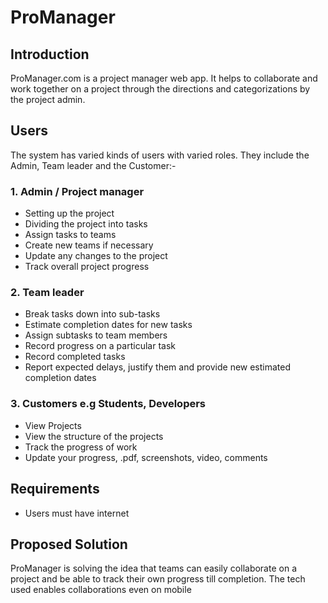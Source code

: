 # ProManager
## Introduction
ProManager.com is a project manager web app. It helps to collaborate and work together on a project 
through the directions and categorizations by the project admin. 

## Users
The system has varied kinds of users with varied roles. They include the Admin, Team leader and the Customer:-
### 1. Admin / Project manager
- Setting up the project
- Dividing the project into tasks
- Assign tasks to teams
- Create new teams if necessary
- Update any changes to the project
- Track overall project progress

### 2. Team leader 
- Break tasks down into sub-tasks
- Estimate completion dates for new tasks
- Assign subtasks to team members
- Record progress on a particular task
- Record completed tasks
- Report expected delays, justify them and provide new estimated completion dates

### 3. Customers e.g Students, Developers
- View Projects
- View the structure of the projects
- Track the progress of work
- Update your progress, .pdf, screenshots, video, comments  

## Requirements
- Users must have internet

## Proposed Solution
ProManager is solving the idea that teams can easily collaborate on a project and be able to track their own progress till completion.
The tech used enables collaborations even on mobile
